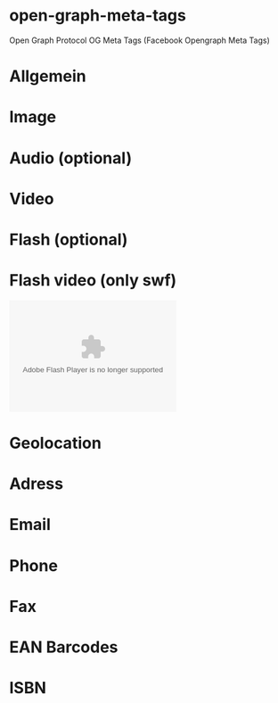 # open-graph-meta-tags
Open Graph Protocol OG Meta Tags (Facebook Opengraph Meta Tags)

# Allgemein
<meta property="og:title" content="Meta Tags">
<meta property="og:type" content="article"> <!--product, blog, website, book, movie, game, actor, see http://ogp.me/#types-->
<meta property="og:url" content="http://www.example.com/web/page.htm">

# Image
<meta property="og:image" content="http://www.example.com/image.jpg"> <!--used for Facebook Share thumbnail-->
<meta property="og:image" content="http://www.example.com/image2.jpg"> <!--multiple og:image permitted-->

# Audio (optional)
<meta property="og:audio" content="http://www.example.com/audio.mp3">
<meta property="og:audio:title" content="Song Title">
<meta property="og:audio:artist" content="Name of Band">
<meta property="og:audio:album" content="Album Title">
<meta property="og:audio:type" content="application/mp3">

# Video
# Flash (optional)
<meta property="og:video:type" content="application/x-shockwave-flash" />
<meta property="og:video" content="http://www.example.com/video.flv">
<meta property="og:video:height" content="640">
<meta property="og:video:width" content="385">

# Flash video (only swf)
<embed src="http://www.example.com/player.swf" flashvars="video_id=123456789" width="300" height="200" type="application/x-shockwave-flash" />

# Geolocation
<meta property="og:latitude" content="50.97590">
<meta property="og:longitude" content="0.01722">

# Adress
<meta property="og:street-address" content="3 Cricketfield">
<meta property="og:locality" content="Newick">
<meta property="og:region" content="East Sussex">
<meta property="og:postal-code" content="BN8 4LL">
<meta property="og:country-name" content="UK">

# Email
<meta property="og:email" content="email@example.com">

# Phone
<meta property="og:phone_number" content="555 123 4567">

# Fax
<meta property="og:fax_number" content="+44 555 123 4567">

# EAN Barcodes
<meta property="og:upc" content="885909367481"> <!--UPC EAN barcodes-->

# ISBN
<meta property="og:isbn" content="1873520786"> <!--book ISBN number-->